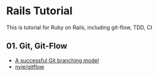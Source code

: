 # Rails Tutorial #

This is tutorial for Ruby on Rails, including git-flow, TDD, CI


## 01. Git, Git-Flow ##

- [A successful Git branching model](http://nvie.com/posts/a-successful-git-branching-model/)
- [nvie/gitflow](https://github.com/nvie/gitflow)
